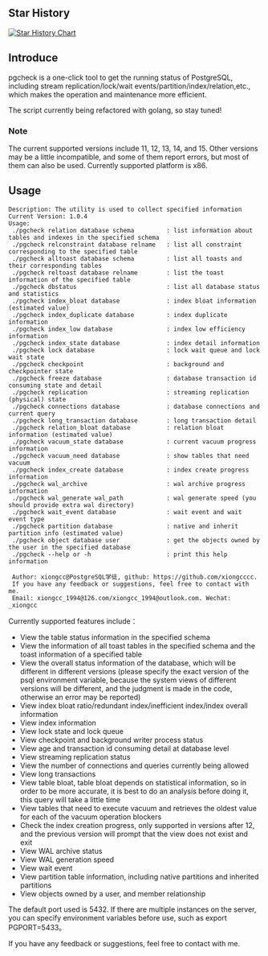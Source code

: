 ## Star History

[![Star History Chart](https://api.star-history.com/svg?repos=xiongcccc/pgcheck&type=Date)](https://star-history.com/#xiongcccc/pgcheck&Date)

## Introduce

pgcheck is a one-click tool to get the running status of PostgreSQL, including stream replication/lock/wait events/partition/index/relation,etc., which makes the operation and maintenance more efficient.

The script currently being refactored with golang, so stay tuned!

### Note

The current supported versions include 11, 12, 13, 14, and 15. Other versions may be a little incompatible, and some of them report errors, but most of them can also be used. Currently supported platform is x86.

## Usage

~~~shell
Description: The utility is used to collect specified information
Current Version: 1.0.4
Usage:
 ./pgcheck relation database schema         : list information about tables and indexes in the specified schema
 ./pgcheck relconstraint database relname   : list all constraint corresponding to the specified table
 ./pgcheck alltoast database schema         : list all toasts and their corresponding tables
 ./pgcheck reltoast database relname        : list the toast information of the specified table
 ./pgcheck dbstatus                         : list all database status and statistics
 ./pgcheck index_bloat database             : index bloat information (estimated value)
 ./pgcheck index_duplicate database         : index duplicate information
 ./pgcheck index_low database               : index low efficiency information
 ./pgcheck index_state database             : index detail information
 ./pgcheck lock database                    : lock wait queue and lock wait state
 ./pgcheck checkpoint                       : background and checkpointer state
 ./pgcheck freeze database                  : database transaction id consuming state and detail
 ./pgcheck replication                      : streaming replication (physical) state
 ./pgcheck connections database             : database connections and current query
 ./pgcheck long_transaction database        : long transaction detail
 ./pgcheck relation_bloat database          : relation bloat information (estimated value)
 ./pgcheck vacuum_state database            : current vacuum progress information
 ./pgcheck vacuum_need database             : show tables that need vacuum
 ./pgcheck index_create database            : index create progress information
 ./pgcheck wal_archive                      : wal archive progress information
 ./pgcheck wal_generate wal_path            : wal generate speed (you should provide extra wal directory)
 ./pgcheck wait_event database              : wait event and wait event type
 ./pgcheck partition database               : native and inherit partition info (estimated value)
 ./pgcheck object database user             : get the objects owned by the user in the specified database
 ./pgcheck --help or -h                     : print this help information

 Author: xiongcc@PostgreSQL学徒, github: https://github.com/xiongcccc.
 If you have any feedback or suggestions, feel free to contact with me.
 Email: xiongcc_1994@126.com/xiongcc_1994@outlook.com. Wechat: _xiongcc
~~~
Currently supported features include：

- View the table status information in the specified schema
- View the information of all toast tables in the specified schema and the toast information of a specified table
- View the overall status information of the database, which will be different in different versions (please specify the exact version of the psql environment variable, because the system views of different versions will be different, and the judgment is made in the code, otherwise an error may be reported)
- View index bloat ratio/redundant index/inefficient index/index overall information
- View index information
- View lock state and lock queue 
- View checkpoint and background writer process status
- View age and transaction id consuming detail at database level
- View streaming replication status
- View the number of connections and queries currently being allowed
- View long transactions
- View table bloat, table bloat depends on statistical information, so in order to be more accurate, it is best to do an analysis before doing it, this query will take a little time
- View tables that need to execute vacuum and retrieves the oldest value for each of the vacuum operation blockers 
- Check the index creation progress, only supported in versions after 12, and the previous version will prompt that the view does not exist and exit
- View WAL archive status
- View WAL generation speed
- View wait event 
- View partition table information, including native partitions and inherited partitions
- View objects owned by a user, and member relationship

The default port used is 5432. If there are multiple instances on the server, you can specify environment variables before use, such as export PGPORT=5433。

If you have any feedback or suggestions, feel free to contact with me.
